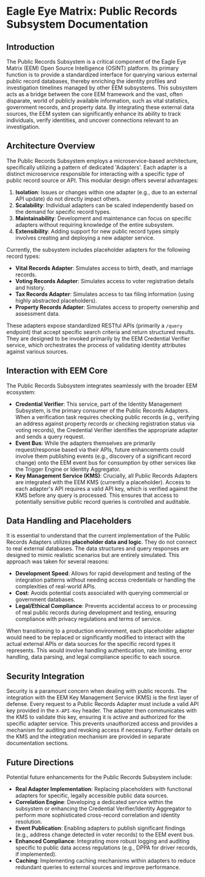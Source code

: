 # Eagle Eye Matrix: Public Records Subsystem Documentation

## Introduction

The Public Records Subsystem is a critical component of the Eagle Eye Matrix (EEM) Open Source Intelligence (OSINT) platform. Its primary function is to provide a standardized interface for querying various external public record databases, thereby enriching the identity profiles and investigation timelines managed by other EEM subsystems. This subsystem acts as a bridge between the core EEM framework and the vast, often disparate, world of publicly available information, such as vital statistics, government records, and property data. By integrating these external data sources, the EEM system can significantly enhance its ability to track individuals, verify identities, and uncover connections relevant to an investigation.

## Architecture Overview

The Public Records Subsystem employs a microservice-based architecture, specifically utilizing a pattern of dedicated 'Adapters'. Each adapter is a distinct microservice responsible for interacting with a specific type of public record source or API. This modular design offers several advantages:

1.  **Isolation**: Issues or changes within one adapter (e.g., due to an external API update) do not directly impact others.
2.  **Scalability**: Individual adapters can be scaled independently based on the demand for specific record types.
3.  **Maintainability**: Development and maintenance can focus on specific adapters without requiring knowledge of the entire subsystem.
4.  **Extensibility**: Adding support for new public record types simply involves creating and deploying a new adapter service.

Currently, the subsystem includes placeholder adapters for the following record types:

*   **Vital Records Adapter**: Simulates access to birth, death, and marriage records.
*   **Voting Records Adapter**: Simulates access to voter registration details and history.
*   **Tax Records Adapter**: Simulates access to tax filing information (using highly abstracted placeholders).
*   **Property Records Adapter**: Simulates access to property ownership and assessment data.

These adapters expose standardized RESTful APIs (primarily a `/query` endpoint) that accept specific search criteria and return structured results. They are designed to be invoked primarily by the EEM Credential Verifier service, which orchestrates the process of validating identity attributes against various sources.

## Interaction with EEM Core

The Public Records Subsystem integrates seamlessly with the broader EEM ecosystem:

*   **Credential Verifier**: This service, part of the Identity Management Subsystem, is the primary consumer of the Public Records Adapters. When a verification task requires checking public records (e.g., verifying an address against property records or checking registration status via voting records), the Credential Verifier identifies the appropriate adapter and sends a query request.
*   **Event Bus**: While the adapters themselves are primarily request/response based via their APIs, future enhancements could involve them publishing events (e.g., discovery of a significant record change) onto the EEM event bus for consumption by other services like the Trigger Engine or Identity Aggregator.
*   **Key Management Service (KMS)**: Crucially, all Public Records Adapters are integrated with the EEM KMS (currently a placeholder). Access to each adapter's API requires a valid API key, which is verified against the KMS before any query is processed. This ensures that access to potentially sensitive public record queries is controlled and auditable.

## Data Handling and Placeholders

It is essential to understand that the current implementation of the Public Records Adapters utilizes **placeholder data and logic**. They do not connect to real external databases. The data structures and query responses are designed to mimic realistic scenarios but are entirely simulated. This approach was taken for several reasons:

*   **Development Speed**: Allows for rapid development and testing of the integration patterns without needing access credentials or handling the complexities of real-world APIs.
*   **Cost**: Avoids potential costs associated with querying commercial or government databases.
*   **Legal/Ethical Compliance**: Prevents accidental access to or processing of real public records during development and testing, ensuring compliance with privacy regulations and terms of service.

When transitioning to a production environment, each placeholder adapter would need to be replaced or significantly modified to interact with the actual external APIs or data sources for the specific record types it represents. This would involve handling authentication, rate limiting, error handling, data parsing, and legal compliance specific to each source.

## Security Integration

Security is a paramount concern when dealing with public records. The integration with the EEM Key Management Service (KMS) is the first layer of defense. Every request to a Public Records Adapter must include a valid API key provided in the `X-API-Key` header. The adapter then communicates with the KMS to validate this key, ensuring it is active and authorized for the specific adapter service. This prevents unauthorized access and provides a mechanism for auditing and revoking access if necessary. Further details on the KMS and the integration mechanism are provided in separate documentation sections.

## Future Directions

Potential future enhancements for the Public Records Subsystem include:

*   **Real Adapter Implementation**: Replacing placeholders with functional adapters for specific, legally accessible public data sources.
*   **Correlation Engine**: Developing a dedicated service within the subsystem or enhancing the Credential Verifier/Identity Aggregator to perform more sophisticated cross-record correlation and identity resolution.
*   **Event Publication**: Enabling adapters to publish significant findings (e.g., address change detected in voter records) to the EEM event bus.
*   **Enhanced Compliance**: Integrating more robust logging and auditing specific to public data access regulations (e.g., DPPA for driver records, if implemented).
*   **Caching**: Implementing caching mechanisms within adapters to reduce redundant queries to external sources and improve performance.

